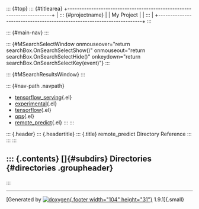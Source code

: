 ::: {#top}
::: {#titlearea}
+-----------------------------------------------------------------------+
| ::: {#projectname}                                                    |
| My Project                                                            |
| :::                                                                   |
+-----------------------------------------------------------------------+
:::

::: {#main-nav}
:::

::: {#MSearchSelectWindow onmouseover="return searchBox.OnSearchSelectShow()" onmouseout="return searchBox.OnSearchSelectHide()" onkeydown="return searchBox.OnSearchSelectKey(event)"}
:::

::: {#MSearchResultsWindow}
:::

::: {#nav-path .navpath}
-   [tensorflow\_serving](dir_bbc8937306723ff096d79d77f4a73363.html){.el}
-   [experimental](dir_f3a7702a88a35f439eefb104a4dcf36a.html){.el}
-   [tensorflow](dir_bd7602075eb888604dc304949f6ac883.html){.el}
-   [ops](dir_b76c9497d88760821fddd9a3e2873138.html){.el}
-   [remote\_predict](dir_736b8517fd0d65079ceb0428758bba10.html){.el}
:::
:::

::: {.header}
::: {.headertitle}
::: {.title}
remote\_predict Directory Reference
:::
:::
:::

::: {.contents}
[]{#subdirs} Directories {#directories .groupheader}
------------------------
:::

------------------------------------------------------------------------

[Generated by [![doxygen](doxygen.svg){.footer width="104"
height="31"}](https://www.doxygen.org/index.html) 1.9.1]{.small}
